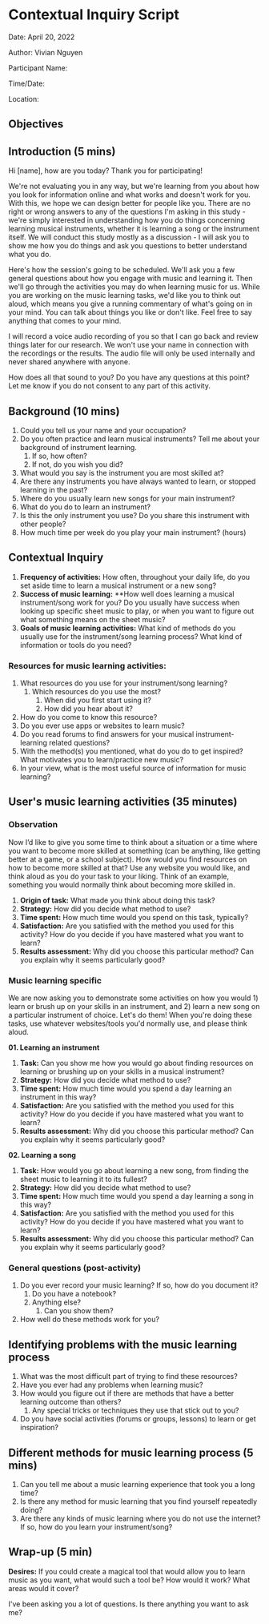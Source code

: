 # Contextual Inquiry Script

Date: April 20, 2022

Author: Vivian Nguyen

Participant Name:

Time/Date:

Location:

## Objectives

## Introduction (5 mins)

Hi [name], how are you today? Thank you for participating!

We're not evaluating you in any way, but we're learning from you about how you look for information online and what works and doesn't work for you. With this, we hope we can design better for people like you. There are no right or wrong answers to any of the questions I'm asking in this study - we're simply interested in understanding how you do things concerning learning musical instruments, whether it is learning a song or the instrument itself. We will conduct this study mostly as a discussion - I will ask you to show me how you do things and ask you questions to better understand what you do.

Here's how the session's going to be scheduled. We'll ask you a few general questions about how you engage with music and learning it. Then we'll go through the activities you may do when learning music for us. While you are working on the music learning tasks, we'd like you to think out aloud, which means you give a running commentary of what's going on in your mind. You can talk about things you like or don't like. Feel free to say anything that comes to your mind.

I will record a voice audio recording of you so that I can go back and review things later for our research. We won't use your name in connection with the recordings or the results. The audio file will only be used internally and never shared anywhere with anyone.

How does all that sound to you? Do you have any questions at this point? Let me know if you do not consent to any part of this activity.

## Background (10 mins)

1. Could you tell us your name and your occupation?
2. Do you often practice and learn musical instruments? Tell me about your background of instrument learning.
    1. If so, how often?
    2. If not, do you wish you did?
3. What would you say is the instrument you are most skilled at?
4. Are there any instruments you have always wanted to learn, or stopped learning in the past?
5. Where do you usually learn new songs for your main instrument?
6. What do you do to learn an instrument?
7. Is this the only instrument you use? Do you share this instrument with other people?
8. How much time per week do you play your main instrument? (hours)

## Contextual Inquiry

1. **Frequency of activities:** How often, throughout your daily life, do you set aside time to learn a musical instrument or a new song?
2. **Success of music learning:** **How well does learning a musical instrument/song work for you? Do you usually have success when looking up specific sheet music to play, or when you want to figure out what something means on the sheet music?
3. **Goals of music learning activities:** What kind of methods do you usually use for the instrument/song learning process? What kind of information or tools do you need?

### Resources for music learning activities:

1. What resources do you use for your instrument/song learning?
    1. Which resources do you use the most?
        1. When did you first start using it?
        2. How did you hear about it?
2. How do you come to know this resource?
3. Do you ever use apps or websites to learn music?
4. Do you read forums to find answers for your musical instrument-learning related questions?
5. With the method(s) you mentioned, what do you do to get inspired? What motivates you to learn/practice new music?
6. In your view, what is the most useful source of information for music learning?

## User's music learning activities (35 minutes)

### Observation

Now I’d like to give you some time to think about a situation or a time where you want to become more skilled at something (can be anything, like getting better at a game, or a school subject). How would you find resources on how to become more skilled at that? Use any website you would like, and think aloud as you do your task to your liking. Think of an example, something you would normally think about becoming more skilled in.

1. **Origin of task:** What made you think about doing this task? 
2. **Strategy:** How did you decide what method to use?
3. **Time spent:** How much time would you spend on this task, typically?
4. **Satisfaction:** Are you satisfied with the method you used for this activity? How do you decide if you have mastered what you want to learn?
5. **Results assessment:** Why did you choose this particular method? Can you explain why it seems particularly good?

### Music learning specific

We are now asking you to demonstrate some activities on how you would 1) learn or brush up on your skills in an instrument, and 2) learn a new song on a particular instrument of choice. Let's do them! When you're doing these tasks, use whatever websites/tools you'd normally use, and please think aloud.

**01. Learning an instrument**

1. **Task:** Can you show me how you would go about finding resources on learning or brushing up on your skills in a musical instrument?
2. **Strategy:** How did you decide what method to use?
3. **Time spent:** How much time would you spend a day learning an instrument in this way?
4. **Satisfaction:** Are you satisfied with the method you used for this activity? How do you decide if you have mastered what you want to learn?
5. **Results assessment:** Why did you choose this particular method? Can you explain why it seems particularly good?

**02. Learning a song**

1. **Task:** How would you go about learning a new song, from finding the sheet music to learning it to its fullest?
2. **Strategy:** How did you decide what method to use?
3. **Time spent:** How much time would you spend a day learning a song in this way?
4. **Satisfaction:** Are you satisfied with the method you used for this activity? How do you decide if you have mastered what you want to learn?
5. **Results assessment:** Why did you choose this particular method? Can you explain why it seems particularly good?

### General questions (post-activity)

1. Do you ever record your music learning? If so, how do you document it?
    1. Do you have a notebook?
    2. Anything else?
        1. Can you show them?
2. How well do these methods work for you?

## Identifying problems with the music learning process

1. What was the most difficult part of trying to find these resources?
2. Have you ever had any problems when learning music?
3. How would you figure out if there are methods that have a better learning outcome than others?
    1. Any special tricks or techniques they use that stick out to you?
4. Do you have social activities (forums or groups, lessons) to learn or get inspiration?

## Different methods for music learning process (5 mins)

1. Can you tell me about a music learning experience that took you a long time?
2. Is there any method for music learning that you find yourself repeatedly doing?
3. Are there any kinds of music learning where you do not use the internet? If so, how do you learn your instrument/song?

## Wrap-up (5 min)

**Desires:** If you could create a magical tool that would allow you to learn music as you want, what would such a tool be? How would it work? What areas would it cover?

I've been asking you a lot of questions. Is there anything you want to ask me?
